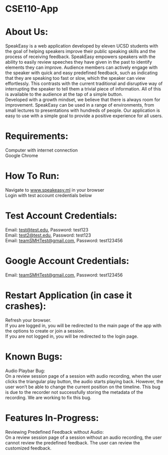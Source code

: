 # CSE110-App

# About Us:

SpeakEasy is a web application developed by eleven UCSD students with the goal of helping speakers improve their public speaking skills and the process of receiving feedback. SpeakEasy empowers speakers with the ability to easily review speeches they have given in the past to identify elements they can improve. Audience members can actively engage with the speaker with quick and easy predefined feedback, such as indicating that they are speaking too fast or slow, which the speaker can view effortlessly. This contrasts with the current traditional and disruptive way of interrupting the speaker to tell them a trivial piece of information. All of this is available to the audience at the tap of a simple button. <br />
Developed with a growth mindset, we believe that there is always room for improvement. SpeakEasy can be used in a range of environments, from small lectures to presentations with hundreds of people. Our application is easy to use with a simple goal to provide a positive experience for all users.

# Requirements:

Computer with internet connection <br />
Google Chrome

# How To Run:

Navigate to www.speakeasy.ml in your browser <br />
Login with test account credentials below <br />

# Test Account Credentials:
Email: test@test.edu, Password: test123 <br />
Email: test2@test.edu, Password: test123 <br />
Email: teamSMHTest@gmail.com, Password: test123456

# Google Account Credentials:

Email: teamSMHTest@gmail.com, Password: test123456

# Restart Application (in case it crashes):

Refresh your browser. <br />
If you are logged in, you will be redirected to the main page of the app with the options to create or join a session. <br />
If you are not logged in, you will be redirected to the login page.

# Known Bugs:

Audio Playbar Bug: <br />
  On a review session page of a session with audio recording, when the user clicks the triangular play button, the audio starts playing back. However, the user won’t be able to change the current position on the timeline. This bug is due to the recorder not successfully storing the metadata of the recording. We are working to fix this bug.

# Features In-Progress:

Reviewing Predefined Feedback without Audio: <br />
  On a review session page of a session without an audio recording, the user cannot review the predefined feedback. The user can review the customized feedback.
